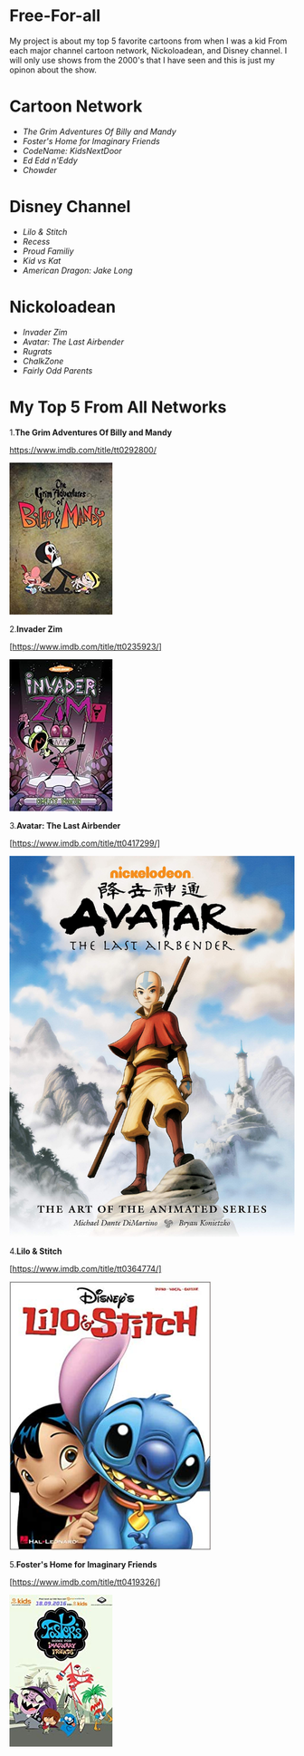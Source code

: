 # Free-For-all

My project is about my top 5 favorite cartoons from when I was a kid From each major channel cartoon network, Nickoloadean, and Disney channel. I will only use shows from the 2000's that I have seen and this is just my opinon about the show.

# **Cartoon Network**
* *The Grim Adventures Of Billy and Mandy*
* *Foster's Home for Imaginary Friends*
* *CodeName: KidsNextDoor*
* *Ed Edd n'Eddy*
* *Chowder*

# **Disney Channel**
* *Lilo & Stitch*
* *Recess*
* *Proud Familiy*
* *Kid vs Kat*
* *American Dragon: Jake Long* 

# **Nickoloadean**
* *Invader Zim*
* *Avatar: The Last Airbender*
* *Rugrats*
* *ChalkZone*
* *Fairly Odd Parents*

# My Top 5 From All Networks
1.**The Grim Adventures Of Billy and Mandy**

https://www.imdb.com/title/tt0292800/

![Billy and mandy](./grim.jpg)

2.**Invader Zim**

[https://www.imdb.com/title/tt0235923/]

![Invader Zim](./zim.jpg)

3.**Avatar: The Last Airbender**

[https://www.imdb.com/title/tt0417299/]

![Avatar}](./avatar.jpg)

4.**Lilo & Stitch**

[https://www.imdb.com/title/tt0364774/]

![Lilo & Stitch](./Lilo.jpg)

5.**Foster's Home for Imaginary Friends**

[https://www.imdb.com/title/tt0419326/]

![Foster's](./fosters.jpg)
